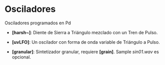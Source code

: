 # Osciladores

Osciladores programados en Pd

- **[harsh~]**: Diente de Sierra a Triángulo mezclado con un Tren de Pulso.

- **[uvLFO]**: Un oscilador con forma de onda variable de Triángulo a Pulso.

- **[granular]**: Sintetizador granular, requiere **[grain]**. Sample _sin01.wav_ es opcional.
